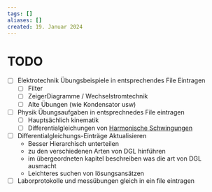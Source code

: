 ```yaml
---
tags: []
aliases: []
created: 19. Januar 2024
---
```


# TODO

- [ ] Elektrotechnik Übungsbeispiele in entsprechendes File Eintragen
	- [ ] Filter
	- [ ] ZeigerDiagramme / Wechselstromtechnik
	- [ ] Alte Übungen (wie Kondensator usw)
- [ ] Physik Übungsaufgaben in entsprechnedes File eintragen
	- [ ] Hauptsächlich kinematik
	- [ ] Differentialgleichungen von [Harmonische Schwingungen](Physik/harmonische%20Schwingungen.md)
- [ ] Differentialgleichungs-Einträge Aktualisieren
	- Besser Hierarchisch unterteilen
	- zu den verschiedenen Arten von DGL hinführen
	- im übergeordneten kapitel beschreiben was die art von DGL ausmacht
	- Leichteres suchen von lösungsansätzen
- [ ] Laborprotokolle und messübungen gleich in ein file eintragen